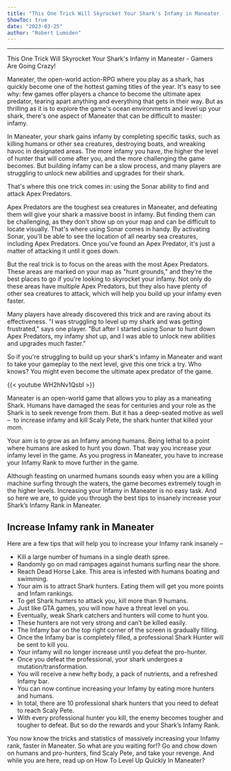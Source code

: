 ```yaml
---
title: "This One Trick Will Skyrocket Your Shark's Infamy in Maneater - Gamers Are Going Crazy!"
ShowToc: true 
date: "2023-03-25"
author: "Robert Lumsden"
---
```

*****
This One Trick Will Skyrocket Your Shark's Infamy in Maneater - Gamers Are Going Crazy!

Maneater, the open-world action-RPG where you play as a shark, has quickly become one of the hottest gaming titles of the year. It's easy to see why: few games offer players a chance to become the ultimate apex predator, tearing apart anything and everything that gets in their way. But as thrilling as it is to explore the game's ocean environments and level up your shark, there's one aspect of Maneater that can be difficult to master: infamy.

In Maneater, your shark gains infamy by completing specific tasks, such as killing humans or other sea creatures, destroying boats, and wreaking havoc in designated areas. The more infamy you have, the higher the level of hunter that will come after you, and the more challenging the game becomes. But building infamy can be a slow process, and many players are struggling to unlock new abilities and upgrades for their shark.

That's where this one trick comes in: using the Sonar ability to find and attack Apex Predators.

Apex Predators are the toughest sea creatures in Maneater, and defeating them will give your shark a massive boost in infamy. But finding them can be challenging, as they don't show up on your map and can be difficult to locate visually. That's where using Sonar comes in handy. By activating Sonar, you'll be able to see the location of all nearby sea creatures, including Apex Predators. Once you've found an Apex Predator, it's just a matter of attacking it until it goes down.

But the real trick is to focus on the areas with the most Apex Predators. These areas are marked on your map as "hunt grounds," and they're the best places to go if you're looking to skyrocket your infamy. Not only do these areas have multiple Apex Predators, but they also have plenty of other sea creatures to attack, which will help you build up your infamy even faster.

Many players have already discovered this trick and are raving about its effectiveness. "I was struggling to level up my shark and was getting frustrated," says one player. "But after I started using Sonar to hunt down Apex Predators, my infamy shot up, and I was able to unlock new abilities and upgrades much faster."

So if you're struggling to build up your shark's infamy in Maneater and want to take your gameplay to the next level, give this one trick a try. Who knows? You might even become the ultimate apex predator of the game.

{{< youtube WH2hNv1QsbI >}} 



Maneater is an open-world game that allows you to play as a maneating Shark. Humans have damaged the seas for centuries and your role as the Shark is to seek revenge from them. But it has a deep-seated motive as well –  to increase infamy and kill Scaly Pete, the shark hunter that killed your mom.
 
Your aim is to grow as an Infamy among humans. Being lethal to a point where humans are asked to hunt you down. That way you increase your infamy level in the game. As you progress in Maneater, you have to increase your Infamy Rank to move further in the game.
 
Although feasting on unarmed humans sounds easy when you are a killing machine surfing through the waters, the game becomes extremely tough in the higher levels. Increasing your Infamy in Maneater is no easy task. And so here we are, to guide you through the best tips to insanely increase your Shark’s Infamy Rank in Maneater.
 
## Increase Infamy rank in Maneater
 
Here are a few tips that will help you to increase your Infamy rank insanely –
 
- Kill a large number of humans in a single death spree.
 - Randomly go on mad rampages against humans surfing near the shore.
 - Reach Dead Horse Lake. This area is infested with humans boating and swimming.
 - Your aim is to attract Shark hunters. Eating them will get you more points and Infam rankings.
 - To get Shark hunters to attack you, kill more than 9 humans.
 - Just like GTA games, you will now have a threat level on you.
 - Eventually, weak Shark catchers and hunters will come to hunt you.
 - These hunters are not very strong and can’t be killed easily.
 - The Infamy bar on the top right corner of the screen is gradually filling.
 - Once the Infamy bar is completely filled, a professional Shark Hunter will be sent to kill you.
 - Your infamy will no longer increase until you defeat the pro-hunter.
 - Once you defeat the professional, your shark undergoes a mutation/transformation.
 - You will receive a new hefty body, a pack of nutrients, and a refreshed Infamy bar.
 - You can now continue increasing your Infamy by eating more hunters and humans.
 - In total, there are 10 professional shark hunters that you need to defeat to reach Scaly Pete.
 - With every professional hunter you kill, the enemy becomes tougher and tougher to defeat. But so do the rewards and your Shark’s Infamy Rank.

 
You now know the tricks and statistics of massively increasing your Infamy rank, faster in Maneater. So what are you waiting for!? Go and chow down on humans and pro-hunters, find Scaly Pete, and take your revenge. And while you are here, read up on How To Level Up Quickly In Maneater?




